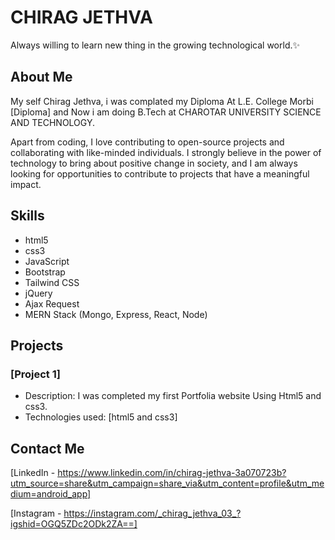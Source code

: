 # CHIRAG JETHVA

Always willing to learn new thing in the growing technological world.✨

## About Me

My self Chirag Jethva, i was complated my Diploma At L.E. College Morbi [Diploma] and Now i am doing B.Tech at CHAROTAR UNIVERSITY SCIENCE AND TECHNOLOGY.

Apart from coding, I love contributing to open-source projects and collaborating with like-minded individuals. I strongly believe in the power of technology to bring about positive change in society, and I am always looking for opportunities to contribute to projects that have a meaningful impact.

## Skills

- html5
- css3
- JavaScript
- Bootstrap
- Tailwind CSS
- jQuery
- Ajax Request
- MERN Stack (Mongo, Express, React, Node)

## Projects

### [Project 1]

- Description: I was completed my first Portfolia website Using Html5 and css3.
- Technologies used: [html5 and css3]


## Contact Me

[LinkedIn - https://www.linkedin.com/in/chirag-jethva-3a070723b?utm_source=share&utm_campaign=share_via&utm_content=profile&utm_medium=android_app]

[Instagram - https://instagram.com/_chirag_jethva_03_?igshid=OGQ5ZDc2ODk2ZA==]




